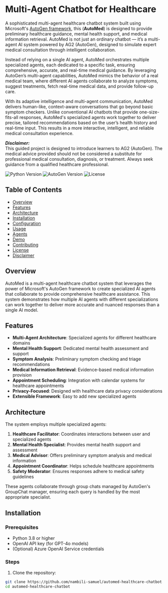 # Multi-Agent Chatbot for Healthcare

A sophisticated multi-agent healthcare chatbot system built using Microsoft's [AutoGen framework](https://www.microsoft.com/en-us/research/project/autogen/), this (**AutoMed**) is designed to provide preliminary healthcare guidance, mental health support, and medical information retrieval. AutoMed is not just an ordinary chatbot — it’s a multi-agent AI system powered by AG2 (AutoGen), designed to simulate expert medical consultation through intelligent collaboration.  

Instead of relying on a single AI agent, AutoMed orchestrates multiple specialized agents, each dedicated to a specific task, ensuring comprehensive, accurate, and real-time medical guidance. By leveraging AutoGen’s multi-agent capabilities, AutoMed mimics the behavior of a real medical team, where different AI agents collaborate to analyze symptoms, suggest treatments, fetch real-time medical data, and provide follow-up care.  

With its adaptive intelligence and multi-agent communication, AutoMed delivers human-like, context-aware conversations that go beyond basic symptom checkers. Unlike conventional AI chatbots that provide one-size-fits-all responses, AutoMed's specialized agents work together to deliver precise, tailored recommendations based on the user’s health history and real-time input. This results in a more interactive, intelligent, and reliable medical consultation experience.  

**_Disclaimer:_**  
This guided project is designed to introduce learners to AG2 (AutoGen). The medical advice provided should not be considered a substitute for professional medical consultation, diagnosis, or treatment. Always seek guidance from a qualified healthcare professional.

![Python Version](https://img.shields.io/badge/python-3.8%2B-blue)
![AutoGen Version](https://img.shields.io/badge/autogen-0.2%2B-orange)
![License](https://img.shields.io/badge/license-MIT-green)

## Table of Contents

- [Overview](#overview)
- [Features](#features)
- [Architecture](#architecture)
- [Installation](#installation)
- [Configuration](#configuration)
- [Usage](#usage)
- [Agents](#agents)
- [Demo](#demo)
- [Contributing](#contributing)
- [License](#license)
- [Disclaimer](#disclaimer)

## Overview

AutoMed is a multi-agent healthcare chatbot system that leverages the power of Microsoft's AutoGen framework to create specialized AI agents that collaborate to provide comprehensive healthcare assistance. This system demonstrates how multiple AI agents with different specializations can work together to deliver more accurate and nuanced responses than a single AI model.

## Features

- **Multi-Agent Architecture**: Specialized agents for different healthcare domains
- **Mental Health Support**: Dedicated mental health assessment and support
- **Symptom Analysis**: Preliminary symptom checking and triage recommendations
- **Medical Information Retrieval**: Evidence-based medical information provision
- **Appointment Scheduling**: Integration with calendar systems for healthcare appointments
- **Privacy-Focused**: Designed with healthcare data privacy considerations
- **Extensible Framework**: Easy to add new specialized agents

## Architecture

The system employs multiple specialized agents:

1. **Healthcare Facilitator**: Coordinates interactions between user and specialized agents
2. **Mental Health Specialist**: Provides mental health support and assessment
3. **Medical Advisor**: Offers preliminary symptom analysis and medical information
4. **Appointment Coordinator**: Helps schedule healthcare appointments
5. **Safety Moderator**: Ensures responses adhere to medical safety guidelines

These agents collaborate through group chats managed by AutoGen's GroupChat manager, ensuring each query is handled by the most appropriate specialist.

## Installation

### Prerequisites

- Python 3.8 or higher
- OpenAI API key (for GPT-4o models)
- (Optional) Azure OpenAI Service credentials

### Steps

1. Clone the repository:
```bash
git clone https://github.com/nambili-samuel/automed-healthcare-chatbot.git
cd automed-healthcare-chatbot
